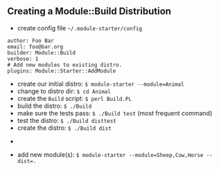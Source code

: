 ## Creating a Module::Build Distribution

 * create config file `~/.module-starter/config`
```none
author: Foo Bar
email: foo@bar.org
builder: Module::Build
verbose: 1
# Add new modules to existing distro.
plugins: Module::Starter::AddModule
```

 * create our initial distro: `$ module-starter --module=Animal`
 * change to distro dir: `$ cd Animal`
 * create the `Build` script: `$ perl Build.PL`
 * build the distro: `$ ./Build`
 * make sure the tests pass: `$ ./Build test` (most frequent command)
 * test the distro: `$ ./Build disttest`
 * create the distro: `$ ./Build dist`

-

* add new module(s): `$ module-starter --module=Sheep,Cow,Horse --dist=.`
